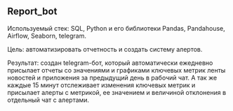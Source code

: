 ## Report_bot

Используемый стек: SQL, Python и его библиотеки Pandas, Pandahouse, Airflow, Seaborn, telegram.

Цель: автоматизировать отчетность и создать систему алертов.

Результат: создан telegram-бот, который автоматически ежедневно присылает отчеты со значениями и графиками ключевых метрик ленты новостей и приложения за предыдущий день в рабочий чат. А так же каждые 15 минут отслеживает изменения ключевых метрик и присылает алерты с метрикой, ее значением и величиной отклонения в отдельный чат с алертами.

